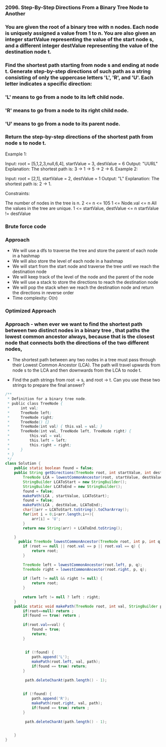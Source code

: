 ### 2096. Step-By-Step Directions From a Binary Tree Node to Another

### You are given the root of a binary tree with n nodes. Each node is uniquely assigned a value from 1 to n. You are also given an integer startValue representing the value of the start node s, and a different integer destValue representing the value of the destination node t.

### Find the shortest path starting from node s and ending at node t. Generate step-by-step directions of such path as a string consisting of only the uppercase letters 'L', 'R', and 'U'. Each letter indicates a specific direction:

### 'L' means to go from a node to its left child node.
### 'R' means to go from a node to its right child node.
### 'U' means to go from a node to its parent node.
### Return the step-by-step directions of the shortest path from node s to node t.


Example 1:


Input: root = [5,1,2,3,null,6,4], startValue = 3, destValue = 6
Output: "UURL"
Explanation: The shortest path is: 3 → 1 → 5 → 2 → 6.
Example 2:


Input: root = [2,1], startValue = 2, destValue = 1
Output: "L"
Explanation: The shortest path is: 2 → 1.
 

Constraints:

The number of nodes in the tree is n.
2 <= n <= 105
1 <= Node.val <= n
All the values in the tree are unique.
1 <= startValue, destValue <= n
startValue != destValue
 


### Brute force code 

### Approach 
- We will use a dfs to traverse the tree and store the parent of each node in a hashmap
- We will also store the level of each node in a hashmap
- We will start from the start node and traverse the tree until we reach the destination node
- We will keep track of the level of the node and the parent of the node
- We will use a stack to store the directions to reach the destination node
- We will pop the stack when we reach the destination node and return the directions in reverse order
- Time complexity: O(n)



### Optimized Approach

### Approach - when ever we want to find the shortest path between two distinct nodes in a binary tree , that paths the lowest common ancestor always, because that is the closest node that connects both the directions of the two different nodes, 

- The shortest path between any two nodes in a tree must pass through their Lowest Common Ancestor (LCA). The path will travel upwards from node s to the LCA and then downwards from the LCA to node t.

- Find the path strings from root → s, and root → t. Can you use these two strings to prepare the final answer?



```java
/**
 * Definition for a binary tree node.
 * public class TreeNode {
 *     int val;
 *     TreeNode left;
 *     TreeNode right;
 *     TreeNode() {}
 *     TreeNode(int val) { this.val = val; }
 *     TreeNode(int val, TreeNode left, TreeNode right) {
 *         this.val = val;
 *         this.left = left;
 *         this.right = right;
 *     }
 * }
 */
class Solution {
    public static boolean found = false;
    public String getDirections(TreeNode root, int startValue, int destValue) {
        TreeNode LCA = lowestCommonAncestor(root, startValue, destValue);
        StringBuilder LCAToStart = new StringBuilder();
        StringBuilder LCAToEnd = new StringBuilder();
        found = false;
        makePath(LCA , startValue, LCAToStart);
        found = false;
        makePath(LCA , destValue, LCAToEnd);
        char[]arr = LCAToStart.toString().toCharArray();
        for(int i = 0;i<arr.length;i++){
            arr[i] = 'U'; 
        }
        return new String(arr) + LCAToEnd.toString();

    }
      public TreeNode lowestCommonAncestor(TreeNode root, int p, int q) {
        if (root == null || root.val == p || root.val == q) {
            return root;
        }
        
        TreeNode left = lowestCommonAncestor(root.left, p, q);
        TreeNode right = lowestCommonAncestor(root.right, p, q);
        
        if (left != null && right != null) {
            return root;
        }
        
        return left != null ? left : right;
    }
    public static void makePath(TreeNode root, int val, StringBuilder path){
        if(root==null) return ;
        if(found == true) return ;
        
        if(root.val==val) {
            found = true;
            return;
        }
        
         
         if (!found) {
            path.append('L');
            makePath(root.left, val, path);
            if(found == true) return;
        }
         
         path.deleteCharAt(path.length() - 1);
          
        
        if (!found) {
            path.append('R');
            makePath(root.right, val, path);
            if(found == true) return ;
        }
        
         path.deleteCharAt(path.length() - 1);
         

    }
}
```